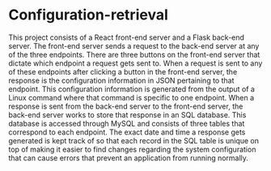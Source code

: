 # Configuration-retrieval

This project consists of a React front-end server and a Flask back-end server. The front-end server sends a request to the back-end server at any of the three endpoints. There are three buttons on the front-end server that dictate which endpoint a request gets sent to. When a request is sent to any of these endpoints after clicking a button in the front-end server, the response is the configuration information in JSON pertaining to that endpoint. This configuration information is generated from the output of a Linux command where that command is specific to one endpoint. When a response is sent from the back-end server to the front-end server, the back-end server works to store that response in an SQL database. This database is accessed through MySQL and consists of three tables that correspond to each endpoint. The exact date and time a response gets generated is kept track of so that each record in the SQL table is unique on top of making it easier to find changes regarding the system configuration that can cause errors that prevent an application from running normally.
